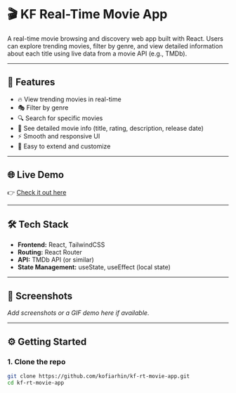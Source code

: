 # 🎬 KF Real-Time Movie App

A real-time movie browsing and discovery web app built with React. Users can explore trending movies, filter by genre, and view detailed information about each title using live data from a movie API (e.g., TMDb).

---

## 🚀 Features

- 🔥 View trending movies in real-time
- 🎭 Filter by genre
- 🔍 Search for specific movies
- 📄 See detailed movie info (title, rating, description, release date)
- ⚡ Smooth and responsive UI
- 🔧 Easy to extend and customize

---

## 🌐 Live Demo

👉 <a href="https://kf-rt-movie-app.vercel.app/" target="_blank">Check it out here</a>

---

## 🛠 Tech Stack

- **Frontend:** React, TailwindCSS
- **Routing:** React Router
- **API:** TMDb API (or similar)
- **State Management:** useState, useEffect (local state)

---

## 📸 Screenshots

_Add screenshots or a GIF demo here if available._

---

## ⚙️ Getting Started

### 1. Clone the repo

```bash
git clone https://github.com/kofiarhin/kf-rt-movie-app.git
cd kf-rt-movie-app
```
